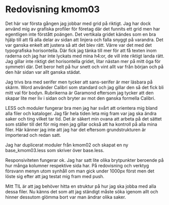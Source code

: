 ---
---
Redovisning kmom03
=========================

Det här var första gången jag jobbar med grid på riktigt. Jag har dock använd mig av grafiska profiler för företag där det funnits ett grid men har egentligen inte förstått poängen. Det vertikala gridet kändes som en bra hjälp till att få alla delar av sidan att linjera och falla snyggt på varandra. Det var ganska enkelt att justera så att det blev rätt. Värre var det med det typografiska horisontella. Där fick jag tänka till mer för att få texten inom raderna och jag har inte lyckats med mina h4:or, de vill inte riktigt landa rätt. Jag gillar inte riktigt det horisontella gridet, litar nästan mer på mitt öga för symmetri där. Det beror helt på hur snett och vint allt var från början och på den här sidan var allt ganska städat.

Jag trivs bra med serifer men tycker att sans-serifer är mer läsbara på skärm. Word använder Calibri som standard och jag gillar den så det fick bli mitt val för bodyn. Rubrikerna är Garamond eftersom jag tycker att den skapar lite mer liv i sidan och bryter av mot den ganska formella Calibri.

LESS och moduler fungerar bra men jag har svårt att orientera mig bland alla filer och kataloger. Jag får hela tiden leta mig fram var jag ska ändra saker och ting vilket tar tid. Det är säkert min ovana att arbeta på det sättet som ställer till det för mig men jag gillar också att ha kontroll på alla mina filer. Här känner jag inte att jag har det eftersom grundstrukturen är importerad och redan satt.

Jag har duplicerat moduler från kmom02 och skapat en ny base_kmom03.less som skriver över base.less.

Responsiviteten fungerar ok. Jag har satt lite olika brytpunkter beroende på hur många kolumner respektive sida har. På redovisning och verktyg försvann menyn utom synhåll om man gick under 1000px först men det löste sig efter att jag testat mig fram med push.

Mitt TIL är att jag behöver hitta en struktur på hur jag ska jobba med alla dessa filer. Nu känns det som att jag ständigt måste söka igenom allt och hinner dessutom glömma bort var man ändrar olika saker. 
